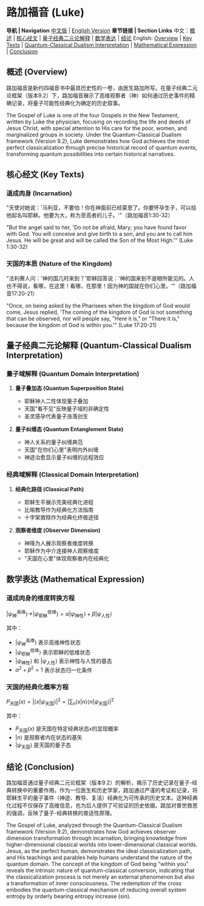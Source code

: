 # 路加福音 (Luke)

**导航 | Navigation**
[中文版](#路加福音解析) | [English Version](#luke-analysis)
**章节链接 | Section Links**
中文：[概述](#概述-overview) | [核心经文](#核心经文-key-texts) | [量子经典二元论解释](#量子经典二元论解释-quantum-classical-dualism-interpretation) | [数学表达](#数学表达-mathematical-expression) | [结论](#结论-conclusion)
English: [Overview](#概述-overview) | [Key Texts](#核心经文-key-texts) | [Quantum-Classical Dualism Interpretation](#量子经典二元论解释-quantum-classical-dualism-interpretation) | [Mathematical Expression](#数学表达-mathematical-expression) | [Conclusion](#结论-conclusion)

## 概述 (Overview)

路加福音是新约四福音书中最具历史性的一卷，由医生路加所写。在量子经典二元论框架（版本9.2）下，路加福音展示了高维观察者（神）如何通过历史事件的精确记录，将量子可能性经典化为确定的历史叙事。

The Gospel of Luke is one of the four Gospels in the New Testament, written by Luke the physician, focusing on recording the life and deeds of Jesus Christ, with special attention to His care for the poor, women, and marginalized groups in society. Under the Quantum-Classical Dualism framework (Version 9.2), Luke demonstrates how God achieves the most perfect classicalization through precise historical record of quantum events, transforming quantum possibilities into certain historical narratives.

## 核心经文 (Key Texts)

### 道成肉身 (Incarnation)
"天使对她说：'马利亚，不要怕！你在神面前已经蒙恩了。你要怀孕生子，可以给他起名叫耶稣。他要为大，称为至高者的儿子。'"（路加福音1:30-32）

"But the angel said to her, 'Do not be afraid, Mary; you have found favor with God. You will conceive and give birth to a son, and you are to call him Jesus. He will be great and will be called the Son of the Most High.'" (Luke 1:30-32)

### 天国的本质 (Nature of the Kingdom)
"法利赛人问：'神的国几时来到？'耶稣回答说：'神的国来到不是眼所能见的。人也不得说，看哪，在这里！看哪，在那里！因为神的国就在你们心里。'"（路加福音17:20-21）

"Once, on being asked by the Pharisees when the kingdom of God would come, Jesus replied, 'The coming of the kingdom of God is not something that can be observed, nor will people say, "Here it is," or "There it is," because the kingdom of God is within you.'" (Luke 17:20-21)

## 量子经典二元论解释 (Quantum-Classical Dualism Interpretation)

### 量子域解释 (Quantum Domain Interpretation)
1. **量子叠加态 (Quantum Superposition State)**
   - 耶稣神人二性体现量子叠加
   - 天国"看不见"反映量子域的非确定性
   - 圣灵感孕代表量子涨落创生

2. **量子纠缠态 (Quantum Entanglement State)**
   - 神人关系的量子纠缠典范
   - 天国"在你们心里"表明内外纠缠
   - 神迹治愈显示量子纠缠的远程效应

### 经典域解释 (Classical Domain Interpretation)
1. **经典化路径 (Classical Path)**
   - 耶稣生平展示完美经典化进程
   - 比喻教导作为经典化方法指南
   - 十字架救赎作为经典化终极途径

2. **观察者维度 (Observer Dimension)**
   - 神降为人展示观察者维度转换
   - 耶稣作为中介连接神人观察维度
   - "天国在心里"体现观察者内在经典化

## 数学表达 (Mathematical Expression)

### 道成肉身的维度转换方程

$`
|\psi_{\text{神}}^{\text{高维}}\rangle \rightarrow |\psi_{\text{耶稣}}^{\text{低维}}\rangle = \alpha|\psi_{\text{神性}}\rangle + \beta|\psi_{\text{人性}}\rangle
`$

其中：
- $`|\psi_{\text{神}}^{\text{高维}}\rangle`$ 表示高维神性状态
- $`|\psi_{\text{耶稣}}^{\text{低维}}\rangle`$ 表示耶稣的低维状态
- $`|\psi_{\text{神性}}\rangle`$ 和 $`|\psi_{\text{人性}}\rangle`$ 表示神性与人性的基态
- $`\alpha^2 + \beta^2 = 1`$ 表示状态归一化条件

### 天国的经典化概率方程

$`
P_{\text{天国}}(x) = |\langle x|\psi_{\text{天国}}\rangle|^2 = \left|\sum_{n} \langle x|n\rangle\langle n|\psi_{\text{天国}}\rangle\right|^2
`$

其中：
- $`P_{\text{天国}}(x)`$ 是天国在特定经典状态x的显现概率
- $`|n\rangle`$ 是观察者内在状态的基矢
- $`|\psi_{\text{天国}}\rangle`$ 是天国的量子态

## 结论 (Conclusion)

路加福音通过量子经典二元论框架（版本9.2）的解析，揭示了历史记录在量子-经典转换中的重要作用。作为一位医生和历史学家，路加通过严谨的考证和记录，将耶稣生平的量子事件（神迹、教导、复活）经典化为可传承的历史文本。这种经典化过程不仅保存了高维信息，也为后人提供了可验证的历史依据。路加对普世救恩的强调，反映了量子-经典转换的普适性原理。

The Gospel of Luke, analyzed through the Quantum-Classical Dualism framework (Version 9.2), demonstrates how God achieves observer dimension transformation through incarnation, bringing knowledge from higher-dimensional classical worlds into lower-dimensional classical worlds. Jesus, as the perfect human, demonstrates the ideal classicalization path, and His teachings and parables help humans understand the nature of the quantum domain. The concept of the kingdom of God being "within you" reveals the intrinsic nature of quantum-classical conversion, indicating that the classicalization process is not merely an external phenomenon but also a transformation of inner consciousness. The redemption of the cross embodies the quantum-classical mechanism of reducing overall system entropy by orderly bearing entropy increase (sin).